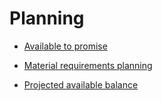 # Planning

- [Available to promise](https://docs.erp.net/tech/modules/logistics/planning/available-to-promise/index.html?q=Available%20to%20promise)

- [Material requirements planning](https://docs.erp.net/tech/modules/logistics/planning/material-requirements-planning.html?q=Material%20requirements%20planning)

- [Projected available balance](https://docs.erp.net/tech/modules/logistics/planning/projected-available-balance.html?q=Projected%20available%20balance)
